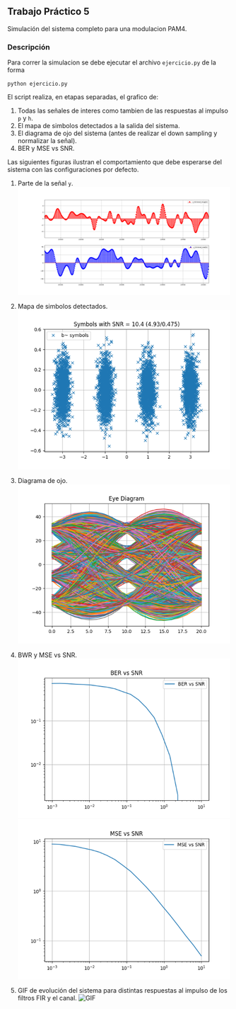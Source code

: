 ## Trabajo Práctico 5

Simulación del sistema completo para una modulacion PAM4.

### Descripción

Para correr la simulacion se debe ejecutar el archivo `ejercicio.py` de la forma
```
python ejercicio.py
```

El script realiza, en etapas separadas, el grafico de:
1. Todas las señales de interes como tambien de las respuestas al impulso `p` y `h`.
2. El mapa de simbolos detectados a la salida del sistema.
3. El diagrama de ojo del sistema (antes de realizar el down sampling y normalizar la señal).
4. BER y MSE vs SNR.

Las siguientes figuras ilustran el comportamiento que debe esperarse del sistema con las configuraciones por defecto.

1. Parte de la señal `y`.
![señal_y](./img/y_trim.png)

2. Mapa de simbolos detectados.
![symbolMap](./img/symbolMap.png)

3. Diagrama de ojo.
![eyeDiagram](./img/eyeDiagram.png)

4. BWR y MSE vs SNR.
![BER](./img/BER.png)
![MSE](./img/MSE.png)

5. GIF de evolución del sistema para distintas respuestas al impulso de los filtros FIR y el canal.
![GIF](./img/ezgif-4-6271469807.gif)


